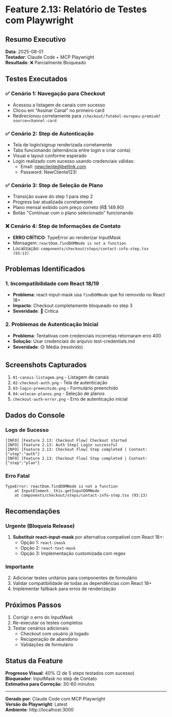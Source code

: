 # Feature 2.13: Relatório de Testes com Playwright

## Resumo Executivo

**Data**: 2025-08-01  
**Testador**: Claude Code + MCP Playwright  
**Resultado**: ❌ Parcialmente Bloqueado

## Testes Executados

### ✅ Cenário 1: Navegação para Checkout
- Acessou a listagem de canais com sucesso
- Clicou em "Assinar Canal" no primeiro card
- Redirecionou corretamente para `/checkout/futebol-europeu-premium?source=channel-card`

### ✅ Cenário 2: Step de Autenticação
- Tela de login/signup renderizada corretamente
- Tabs funcionando (alternância entre login e criar conta)
- Visual e layout conforme esperado
- Login realizado com sucesso usando credenciais válidas:
  - Email: newcliente@betlink.com
  - Password: NewCliente123!

### ✅ Cenário 3: Step de Seleção de Plano
- Transição suave do step 1 para step 2
- Progress bar atualizada corretamente
- Plano mensal exibido com preço correto (R$ 149.90)
- Botão "Continuar com o plano selecionado" funcionando

### ❌ Cenário 4: Step de Informações de Contato
- **ERRO CRÍTICO**: TypeError ao renderizar InputMask
- Mensagem: `reactDom.findDOMNode is not a function`
- Localização: `components/checkout/steps/contact-info-step.tsx (93:13)`

## Problemas Identificados

### 1. Incompatibilidade com React 18/19
- **Problema**: react-input-mask usa `findDOMNode` que foi removido no React 18+
- **Impacto**: Checkout completamente bloqueado no step 3
- **Severidade**: 🔴 Crítica

### 2. Problemas de Autenticação Inicial
- **Problema**: Tentativas com credenciais incorretas retornaram erro 400
- **Solução**: Usar credenciais do arquivo test-credentials.md
- **Severidade**: 🟡 Média (resolvido)

## Screenshots Capturados

1. `01-canais-listagem.png` - Listagem de canais
2. `02-checkout-auth.png` - Tela de autenticação
3. `03-login-preenchido.png` - Formulário preenchido
4. `04-selecao-planos.png` - Seleção de planos
5. `checkout-auth-error.png` - Erro de autenticação inicial

## Dados do Console

### Logs de Sucesso
```
[INFO] [Feature 2.13: Checkout Flow] Checkout started
[INFO] [Feature 2.13: Auth Step] Login successful
[INFO] [Feature 2.13: Checkout Flow] Step completed | Context: {"step":"auth"}
[INFO] [Feature 2.13: Checkout Flow] Step completed | Context: {"step":"plan"}
```

### Erro Fatal
```
TypeError: reactDom.findDOMNode is not a function
    at InputElement._this.getInputDOMNode
    at components/checkout/steps/contact-info-step.tsx (93:13)
```

## Recomendações

### Urgente (Bloqueia Release)
1. **Substituir react-input-mask** por alternativa compatível com React 18+:
   - Opção 1: `react-imask`
   - Opção 2: `react-text-mask`
   - Opção 3: Implementação customizada com regex

### Importante
2. Adicionar testes unitários para componentes de formulário
3. Validar compatibilidade de todas as dependências com React 18+
4. Implementar fallback para erros de renderização

## Próximos Passos

1. Corrigir o erro do InputMask
2. Re-executar os testes completos
3. Testar cenários adicionais:
   - Checkout com usuário já logado
   - Recuperação de abandono
   - Validações de formulário

## Status da Feature

**Progresso Visual**: 40% (2 de 5 steps testados com sucesso)  
**Bloqueador**: InputMask no step de Contato  
**Estimativa para Correção**: 30-60 minutos

---

**Gerado por**: Claude Code com MCP Playwright  
**Versão do Playwright**: Latest  
**Ambiente**: http://localhost:3000